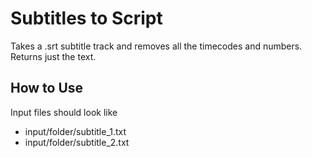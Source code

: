 # Subtitles to Script

Takes a .srt subtitle track and removes all the timecodes and numbers. Returns just the text.

## How to Use

Input files should look like

- input/folder/subtitle_1.txt
- input/folder/subtitle_2.txt
